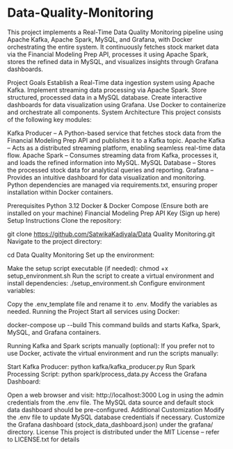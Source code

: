 # Data-Quality-Monitoring
This project implements a Real-Time Data Quality Monitoring pipeline using Apache Kafka, Apache Spark, MySQL, and Grafana, with Docker orchestrating the entire system. It continuously fetches stock market data via the Financial Modeling Prep API, processes it using Apache Spark, stores the refined data in MySQL, and visualizes insights through Grafana dashboards.

Project Goals
Establish a Real-Time data ingestion system using Apache Kafka.
Implement streaming data processing via Apache Spark.
Store structured, processed data in a MySQL database.
Create interactive dashboards for data visualization using Grafana.
Use Docker to containerize and orchestrate all components.
System Architecture
This project consists of the following key modules:

Kafka Producer – A Python-based service that fetches stock data from the Financial Modeling Prep API and publishes it to a Kafka topic.
Apache Kafka – Acts as a distributed streaming platform, enabling seamless real-time data flow.
Apache Spark – Consumes streaming data from Kafka, processes it, and loads the refined information into MySQL.
MySQL Database – Stores the processed stock data for analytical queries and reporting.
Grafana – Provides an intuitive dashboard for data visualization and monitoring.
Python dependencies are managed via requirements.txt, ensuring proper installation within Docker containers.

Prerequisites
Python 3.12
Docker & Docker Compose (Ensure both are installed on your machine)
Financial Modeling Prep API Key (Sign up here)
Setup Instructions
Clone the repository:

git clone https://github.com/SatwikaKadiyala/Data Quality Monitoring.git
Navigate to the project directory:

cd Data Quality Monitoring
Set up the environment:

Make the setup script executable (if needed):
chmod +x setup_environment.sh
Run the script to create a virtual environment and install dependencies:
./setup_environment.sh
Configure environment variables:

Copy the .env_template file and rename it to .env.
Modify the variables as needed.
Running the Project
Start all services using Docker:

docker-compose up --build
This command builds and starts Kafka, Spark, MySQL, and Grafana containers.

Running Kafka and Spark scripts manually (optional):
If you prefer not to use Docker, activate the virtual environment and run the scripts manually:

Start Kafka Producer:
python kafka/kafka_producer.py
Run Spark Processing Script:
python spark/process_data.py
Access the Grafana Dashboard:

Open a web browser and visit: http://localhost:3000
Log in using the admin credentials from the .env file.
The MySQL data source and default stock data dashboard should be pre-configured.
Additional Customization
Modify the .env file to update MySQL database credentials if necessary.
Customize the Grafana dashboard (stock_data_dashboard.json) under the grafana/ directory.
License
This project is distributed under the MIT License – refer to LICENSE.txt for details
